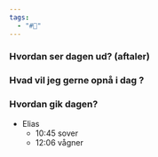 ```yaml
---
tags:
  - "#📅"
---
```

### Hvordan ser dagen ud? (aftaler)


### Hvad vil jeg gerne opnå i dag ?


### Hvordan gik dagen?
- Elias 
	- 10:45 sover
	- 12:06 vågner 